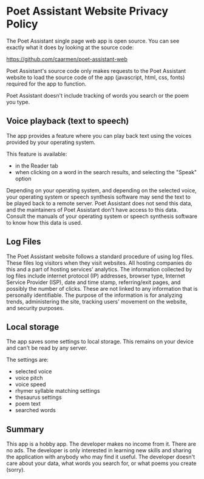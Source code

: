 Poet Assistant Website Privacy Policy
=====================================

The Poet Assistant single page web app is open source. You can see
exactly what it does by looking at the source code:

https://github.com/caarmen/poet-assistant-web

Poet Assistant's source code only makes requests to the Poet
Assistant website to load the source code of the app (javascript,
html, css, fonts) required for the app to function.

Poet Assistant doesn't include tracking of words you search or the
poem you type.

Voice playback (text to speech)
-------------------------------
The app provides a feature where you can play back text using the
voices provided by your operating system.

This feature is available:
* in the Reader tab
* when clicking on a word in the search results, and selecting the
  "Speak" option

Depending on your operating system, and depending on the selected
voice, your operating system or speech synthesis software may send
the text to be played back to a remote server. Poet Assistant does
not send this data, and the maintainers of Poet Assistant don't have
access to this data. Consult the manuals of your operating system or
speech synthesis software to know how this data is used.

Log Files
---------
The Poet Assistant website follows a standard procedure of using log
files. These files log visitors when they visit websites. All hosting
companies do this and a part of hosting services' analytics. The
information collected by log files include internet protocol (IP)
addresses, browser type, Internet Service Provider (ISP), date and
time stamp, referring/exit pages, and possibly the number of clicks.
These are not linked to any information that is personally
identifiable. The purpose of the information is for analyzing trends,
administering the site, tracking users' movement on the website, and
security purposes.

Local storage
-------------
The app saves some settings to local storage. This remains on your
device and can't be read by any server.

The settings are:
* selected voice
* voice pitch
* voice speed
* rhymer syllable matching settings
* thesaurus settings
* poem text
* searched words

Summary
-------
This app is a hobby app. The developer makes no income from it. There
are no ads. The developer is only interested in learning new skills
and sharing the application with anybody who may find it useful. The
developer doesn't care about your data, what words you search for, or
what poems you create (sorry).
